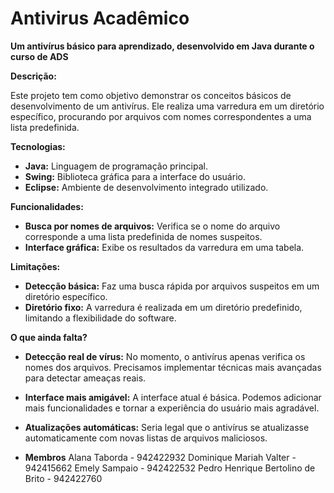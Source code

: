 # Antivirus Acadêmico

**Um antivírus básico para aprendizado, desenvolvido em Java durante o curso de ADS**

**Descrição:**

Este projeto tem como objetivo demonstrar os conceitos básicos de desenvolvimento de um antivírus. Ele realiza uma varredura em um diretório específico, procurando por arquivos com nomes correspondentes a uma lista predefinida. 

**Tecnologias:**

* **Java:** Linguagem de programação principal.
* **Swing:** Biblioteca gráfica para a interface do usuário.
* **Eclipse:** Ambiente de desenvolvimento integrado utilizado.

**Funcionalidades:**

* **Busca por nomes de arquivos:** Verifica se o nome do arquivo corresponde a uma lista predefinida de nomes suspeitos.
* **Interface gráfica:** Exibe os resultados da varredura em uma tabela.

**Limitações:**

* **Detecção básica:** Faz uma busca rápida por arquivos suspeitos em um diretório específico.
* **Diretório fixo:** A varredura é realizada em um diretório predefinido, limitando a flexibilidade do software.

**O que ainda falta?**

* **Detecção real de vírus:** No momento, o antivírus apenas verifica os nomes dos arquivos. Precisamos implementar técnicas mais avançadas para detectar ameaças reais.
* **Interface mais amigável:** A interface atual é básica. Podemos adicionar mais funcionalidades e tornar a experiência do usuário mais agradável.
* **Atualizações automáticas:** Seria legal que o antivírus se atualizasse automaticamente com novas listas de arquivos maliciosos.

* **Membros**
Alana Taborda - 942422932
Dominique Mariah Valter - 942415662 
Emely Sampaio - 942422532
Pedro Henrique Bertolino de Brito - 942422760
